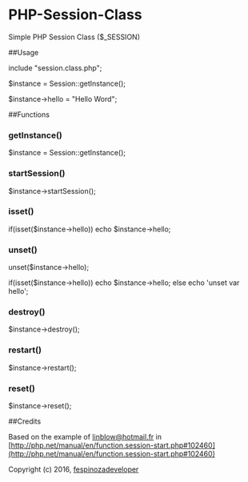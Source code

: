 # PHP-Session-Class

Simple PHP Session Class ($_SESSION)

##Usage

  include "session.class.php";
  
  $instance = Session::getInstance();
  
  $instance->hello = "Hello Word";
  
##Functions

### getInstance()

  $instance = Session::getInstance();

### startSession()

  $instance->startSession();
  
### isset()

  if(isset($instance->hello))
    echo $instance->hello;
  
### unset()

  unset($instance->hello);

  if(isset($instance->hello))
    echo $instance->hello;
  else
    echo 'unset var hello';

### destroy()

  $instance->destroy();
  
### restart()

  $instance->restart();
  
### reset()

  $instance->reset();

##Credits

Based on the example of [linblow@hotmail.fr](mailto:linblow@hotmail.fr) in [http://php.net/manual/en/function.session-start.php#102460](http://php.net/manual/en/function.session-start.php#102460)

Copyright (c) 2016, [fespinozadeveloper](https://github.com/fespinozadeveloper)
